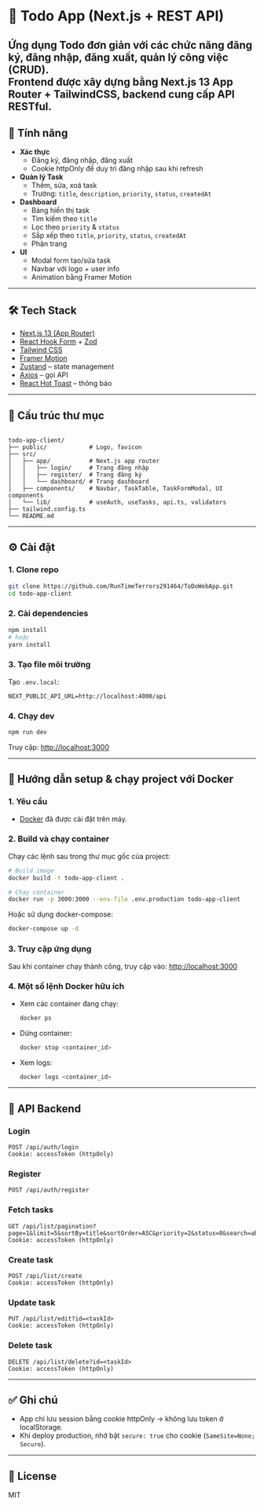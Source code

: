 # 📝 Todo App (Next.js + REST API)

Ứng dụng Todo đơn giản với các chức năng **đăng ký, đăng nhập, đăng xuất, quản lý công việc (CRUD)**.  
Frontend được xây dựng bằng **Next.js 13 App Router** + **TailwindCSS**, backend cung cấp API RESTful.
---

## 🚀 Tính năng

- **Xác thực**
  - Đăng ký, đăng nhập, đăng xuất
  - Cookie httpOnly để duy trì đăng nhập sau khi refresh
- **Quản lý Task**
  - Thêm, sửa, xoá task
  - Trường: `title`, `description`, `priority`, `status`, `createdAt`
- **Dashboard**
  - Bảng hiển thị task
  - Tìm kiếm theo `title`
  - Lọc theo `priority` & `status`
  - Sắp xếp theo `title`, `priority`, `status`, `createdAt`
  - Phân trang
- **UI**
  - Modal form tạo/sửa task
  - Navbar với logo + user info
  - Animation bằng Framer Motion

---

## 🛠️ Tech Stack

- [Next.js 13 (App Router)](https://nextjs.org/)
- [React Hook Form](https://react-hook-form.com/) + [Zod](https://zod.dev/)
- [Tailwind CSS](https://tailwindcss.com/)
- [Framer Motion](https://www.framer.com/motion/)
- [Zustand](https://zustand-demo.pmnd.rs/) – state management
- [Axios](https://axios-http.com/) – gọi API
- [React Hot Toast](https://react-hot-toast.com/) – thông báo

---

## 📂 Cấu trúc thư mục

```

todo-app-client/
├── public/            # Logo, favicon
├── src/
│   ├── app/           # Next.js app router
│   │   ├── login/     # Trang đăng nhập
│   │   ├── register/  # Trang đăng ký
│   │   └── dashboard/ # Trang dashboard
│   ├── components/    # Navbar, TaskTable, TaskFormModal, UI components
│   └── lib/           # useAuth, useTasks, api.ts, validators
├── tailwind.config.ts
└── README.md

````

---

## ⚙️ Cài đặt

### 1. Clone repo
```bash
git clone https://github.com/RunTimeTerrors291464/ToDoWebApp.git
cd todo-app-client
````

### 2. Cài dependencies

```bash
npm install
# hoặc
yarn install
```

### 3. Tạo file môi trường

Tạo `.env.local`:

```env
NEXT_PUBLIC_API_URL=http://localhost:4000/api
```

### 4. Chạy dev

```bash
npm run dev
```

Truy cập: [http://localhost:3000](http://localhost:3000)

---
## 🚀 Hướng dẫn setup & chạy project với Docker

### 1. Yêu cầu
- [Docker](https://www.docker.com/) đã được cài đặt trên máy.

### 2. Build và chạy container

Chạy các lệnh sau trong thư mục gốc của project:

```bash
# Build image
docker build -t todo-app-client .

# Chạy container
docker run -p 3000:3000 --env-file .env.production todo-app-client
```

Hoặc sử dụng docker-compose:

```bash
docker-compose up -d
```

### 3. Truy cập ứng dụng

Sau khi container chạy thành công, truy cập vào: [http://localhost:3000](http://localhost:3000)

### 4. Một số lệnh Docker hữu ích

- Xem các container đang chạy:
  ```bash
  docker ps
  ```
- Dừng container:
  ```bash
  docker stop <container_id>
  ```
- Xem logs:
  ```bash
  docker logs <container_id>
  ```
---

## 🔑 API Backend

### Login

```
POST /api/auth/login
Cookie: accessToken (httpOnly)
```

### Register

```
POST /api/auth/register
```

### Fetch tasks

```
GET /api/list/pagination?page=1&limit=5&sortBy=title&sortOrder=ASC&priority=2&status=0&search=abc
Cookie: accessToken (httpOnly)
```

### Create task

```
POST /api/list/create
Cookie: accessToken (httpOnly)
```

### Update task

```
PUT /api/list/edit?id=<taskId>
Cookie: accessToken (httpOnly)
```

### Delete task

```
DELETE /api/list/delete?id=<taskId>
Cookie: accessToken (httpOnly)
```

---

## ✅ Ghi chú

* App chỉ lưu session bằng cookie httpOnly → không lưu token ở localStorage.
* Khi deploy production, nhớ bật `secure: true` cho cookie (`SameSite=None; Secure`).

---

## 📜 License

MIT
